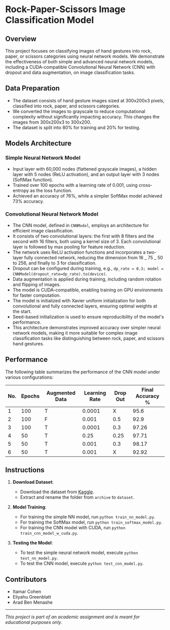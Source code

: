 # Rock-Paper-Scissors Image Classification Model

## Overview

This project focuses on classifying images of hand gestures into rock, paper, or scissors categories using neural network models. We demonstrate the effectiveness of both simple and advanced neural network models, including a CUDA-compatible Convolutional Neural Network (CNN) with dropout and data augmentation, on image classification tasks.

## Data Preparation

- The dataset consists of hand gesture images sized at 300x200x3 pixels, classified into rock, paper, and scissors categories.
- We converted the images to grayscale to reduce computational complexity without significantly impacting accuracy. This changes the images from 300x200x3 to 300x200.
- The dataset is split into 80% for training and 20% for testing.

## Models Architecture

### Simple Neural Network Model

- Input layer with 60,000 nodes (flattened grayscale images), a hidden layer with 5 nodes (ReLU activation), and an output layer with 3 nodes (SoftMax function).
- Trained over 100 epochs with a learning rate of 0.001, using cross-entropy as the loss function.
- Achieved an accuracy of 76%, while a simpler SoftMax model achieved 73% accuracy.

### Convolutional Neural Network Model

- The CNN model, defined in `CNNModel`, employs an architecture for efficient image classification.
- It consists of two convolutional layers: the first with 8 filters and the second with 16 filters, both using a kernel size of 3. Each convolutional layer is followed by max pooling for feature reduction.
- The network uses ReLU activation functions and incorporates a two-layer fully connected network, reducing the dimension from 16 _ 75 _ 50 to 256, and finally to 3 for classification.
- Dropout can be configured during training, e.g., `dp_rate = 0.3; model = CNNModel(dropout_rate=dp_rate).to(device)`.
- Data augmentation is applied during training, including random rotation and flipping of images.
- The model is CUDA-compatible, enabling training on GPU environments for faster computation.
- The model is initialized with Xavier uniform initialization for both convolutional and fully connected layers, ensuring optimal weights at the start.
- Seed-based initialization is used to ensure reproducibility of the model's performance.
- This architecture demonstrates improved accuracy over simpler neural network models, making it more suitable for complex image classification tasks like distinguishing between rock, paper, and scissors hand gestures.

## Performance

The following table summarizes the performance of the CNN model under various configurations:

| No. | Epochs | Augmented Data | Learning Rate | Drop Out | Final Accuracy % |
| --- | ------ | -------------- | ------------- | -------- | ---------------- |
| 1   | 100    | T              | 0.0001        | X        | 95.6             |
| 2   | 100    | F              | 0.001         | 0.5      | 92.9             |
| 3   | 100    | T              | 0.0001        | 0.3      | 97.26            |
| 4   | 50     | T              | 0.25          | 0.25     | 97.71            |
| 5   | 50     | T              | 0.001         | 0.3      | 98.17            |
| 6   | 50     | T              | 0.001         | X        | 92.92            |

## Instructions

1. **Download Dataset**:

   - Download the dataset from [Kaggle](https://www.kaggle.com/datasets/drgfreeman/rockpaperscissors).
   - Extract and rename the folder from `archive` to `dataset`.

2. **Model Training**:

   - For training the simple NN model, run `python train_nn_model.py`.
   - For training the SoftMax model, run `python train_softmax_model.py`.
   - For training the CNN model with CUDA, run `python train_cnn_model_w_cuda.py`.

3. **Testing the Model**:
   - To test the simple neural network model, execute `python test_nn_model.py`.
   - To test the CNN model, execute `python test_cnn_model.py`.

## Contributors

- Itamar Cohen
- Eliyahu Greenblatt
- Arad Ben Menashe

---

_This project is part of an academic assignment and is meant for educational purposes only._
